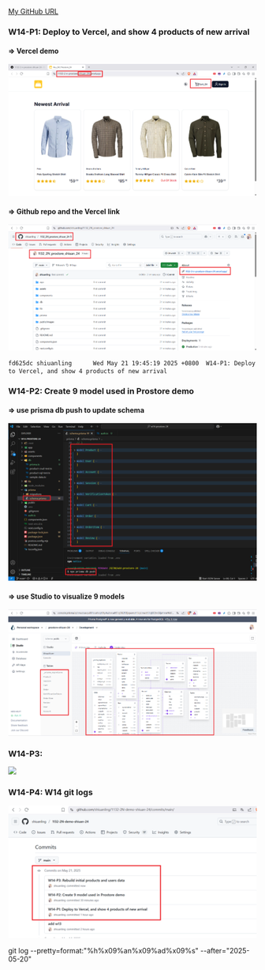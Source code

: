 [My GitHub URL](https://github.com/shiuanling/1132-2N-demo-24.git)

### W14-P1: Deploy to Vercel, and show 4 products of new arrival
 
#### => Vercel demo
 
![](w14-p1-1.png)
 
#### => Github repo and the Vercel link
 
![](w14-p1-2.png)
```
fd625dc shiuanling      Wed May 21 19:45:19 2025 +0800  W14-P1: Deploy to Vercel, and show 4 products of new arrival
```

### W14-P2: Create 9 model used in Prostore demo
 
#### => use prisma db push to update schema
 
![](w14-p2-1.png)
 
#### => use Studio to visualize 9 models
 
![](w14-p2-2.png)

### W14-P3:
![](w14-p3.png)

### W14-P4: W14 git logs
![](w14-p4.png)

git log --pretty=format:"%h%x09%an%x09%ad%x09%s" --after="2025-05-20"